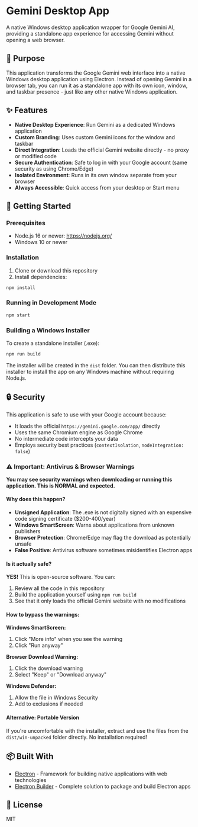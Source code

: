 # Gemini Desktop App

A native Windows desktop application wrapper for Google Gemini AI, providing a standalone app experience for accessing Gemini without opening a web browser.

## 🎯 Purpose

This application transforms the Google Gemini web interface into a native Windows desktop application using Electron. Instead of opening Gemini in a browser tab, you can run it as a standalone app with its own icon, window, and taskbar presence - just like any other native Windows application.

## ✨ Features

- **Native Desktop Experience**: Run Gemini as a dedicated Windows application
- **Custom Branding**: Uses custom Gemini icons for the window and taskbar
- **Direct Integration**: Loads the official Gemini website directly - no proxy or modified code
- **Secure Authentication**: Safe to log in with your Google account (same security as using Chrome/Edge)
- **Isolated Environment**: Runs in its own window separate from your browser
- **Always Accessible**: Quick access from your desktop or Start menu

## 🚀 Getting Started

### Prerequisites

- Node.js 16 or newer: https://nodejs.org/
- Windows 10 or newer

### Installation

1. Clone or download this repository
2. Install dependencies:
```bash
npm install
```

### Running in Development Mode

```bash
npm start
```

### Building a Windows Installer

To create a standalone installer (.exe):

```bash
npm run build
```

The installer will be created in the `dist` folder. You can then distribute this installer to install the app on any Windows machine without requiring Node.js.

## 🔒 Security

This application is safe to use with your Google account because:
- It loads the official `https://gemini.google.com/app/` directly
- Uses the same Chromium engine as Google Chrome
- No intermediate code intercepts your data
- Employs security best practices (`contextIsolation`, `nodeIntegration: false`)

### ⚠️ Important: Antivirus & Browser Warnings

**You may see security warnings when downloading or running this application. This is NORMAL and expected.**

#### Why does this happen?
- **Unsigned Application**: The .exe is not digitally signed with an expensive code signing certificate ($200-400/year)
- **Windows SmartScreen**: Warns about applications from unknown publishers
- **Browser Protection**: Chrome/Edge may flag the download as potentially unsafe
- **False Positive**: Antivirus software sometimes misidentifies Electron apps

#### Is it actually safe?
**YES!** This is open-source software. You can:
1. Review all the code in this repository
2. Build the application yourself using `npm run build`
3. See that it only loads the official Gemini website with no modifications

#### How to bypass the warnings:

**Windows SmartScreen:**
1. Click "More info" when you see the warning
2. Click "Run anyway"

**Browser Download Warning:**
1. Click the download warning
2. Select "Keep" or "Download anyway"

**Windows Defender:**
1. Allow the file in Windows Security
2. Add to exclusions if needed

#### Alternative: Portable Version
If you're uncomfortable with the installer, extract and use the files from the `dist/win-unpacked` folder directly. No installation required!

## 📦 Built With

- [Electron](https://www.electronjs.org/) - Framework for building native applications with web technologies
- [Electron Builder](https://www.electron.build/) - Complete solution to package and build Electron apps

## 📝 License

MIT
